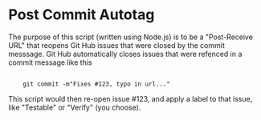 <h1>Post Commit Autotag</h1>

<p>The purpose of this script (written using Node.js) is to be a "Post-Receive URL" that reopens Git Hub issues that were closed by the commit messsage.  Git Hub automatically closes issues that were refenced in a
 commit message like this </p>
<pre><code>
    git commit -m"Fixes #123, typo in url..."
</code></pre>

This script would then re-open issue #123, and apply a label to that issue, like "Testable" or "Verify" (you choose).
